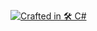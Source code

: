  [![Crafted in 🛠 C#](https://a.b-b.top/badge.svg?repo=vixapi-csharp-bindings&label=Crafted%20in%20C%23&background_color=3f51b5&background_color2=5c6bc0&utm_source=github&utm_medium=readme&utm_campaign=badge)](https://a.b-b.top) 
